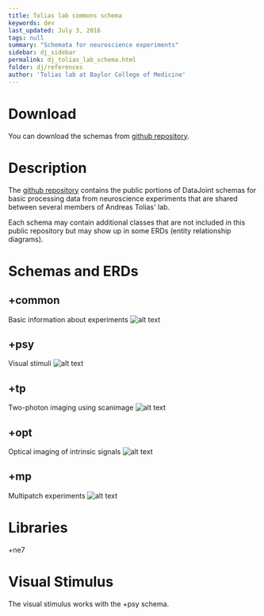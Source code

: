 ```yaml
---
title: Tolias lab commons schema
keywords: dev
last_updated: July 3, 2016
tags: null
summary: "Schemata for neuroscience experiments"
sidebar: dj_sidebar
permalink: dj_tolias_lab_schema.html
folder: dj/references
author: 'Tolias lab at Baylor College of Medicine'
---
```



# Download

You can download the schemas from [github repository](https://github.com/atlab/commons).

# Description

The [github repository](https://github.com/atlab/commons) contains the public portions of DataJoint schemas for basic processing data
from neuroscience experiments that are shared between several members of Andreas Tolias' lab.

Each schema may contain additional classes that are not included in this public repository
but may show up in some ERDs (entity relationship diagrams).

# Schemas and ERDs


+common
-----
Basic information about experiments
![alt text](https://raw.github.com/atlab/commons/master/schemas/+common/erd.png "ERD")

+psy
------
Visual stimuli
![alt text](https://raw.github.com/atlab/commons/master/schemas/+psy/erd.png "ERD")

+tp
-----
Two-photon imaging using scanimage
![alt text](https://raw.github.com/atlab/commons/master/schemas/+tp/erd.png "ERD")

+opt
----
Optical imaging of intrinsic signals
![alt text](https://raw.github.com/atlab/commons/master/schemas/+opt/erd.png "ERD")

+mp
----
Multipatch experiments
![alt text](https://raw.github.com/atlab/commons/master/schemas/+mp/erd.png "ERD")

Libraries
======
+ne7

Visual Stimulus
======
The visual stimulus works with the +psy schema.
